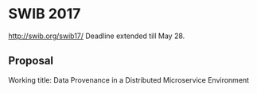# SWIB 2017

http://swib.org/swib17/ Deadline extended till May 28.

## Proposal

Working title: Data Provenance in a Distributed Microservice Environment
